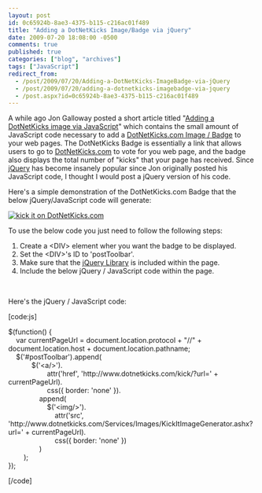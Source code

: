 ```yaml
---
layout: post
id: 0c65924b-8ae3-4375-b115-c216ac01f489
title: "Adding a DotNetKicks Image/Badge via jQuery"
date: 2009-07-20 18:08:00 -0500
comments: true
published: true
categories: ["blog", "archives"]
tags: ["JavaScript"]
redirect_from: 
  - /post/2009/07/20/Adding-a-DotNetKicks-ImageBadge-via-jQuery
  - /post/2009/07/20/adding-a-dotnetkicks-imagebadge-via-jquery
  - /post.aspx?id=0c65924b-8ae3-4375-b115-c216ac01f489
---
```

<!-- more -->
<p>A while ago Jon Galloway posted a short article titled "<a href="http://weblogs.asp.net/jgalloway/archive/2007/03/08/adding-a-dotnetkicks-image-via-javascript.aspx">Adding a DotNetKicks image via JavaScript</a>" which contains the small amount of JavaScript code necessary to add a <a href="http://www.dotnetkicks.com/docs/kickitbadge">DotNetKicks.com Image / Badge</a> to your web pages. The DotNetKicks Badge is essentially a link that allows users to go to <a href="http://dotnetkicks.com">DotNetKicks.com</a> to vote for you web page, and the badge also displays the total number of "kicks" that your page has received. Since <a href="http://jquery.com">jQuery</a> has become insanely popular since Jon originally posted his JavaScript code, I thought I would post a jQuery version of his code.</p>
<p>Here's a simple demonstration of the DotNetKicks.com Badge that the below jQuery/JavaScript code will generate:</p>
<p><a href="http://www.dotnetkicks.com/kick/?url=http%3A%2F%2Fpietschsoft.com%2Fpost%2F2009%2F07%2F20%2FAdding-a-DotNetKicks-ImageBadge-via-jQuery.aspx"><img src="http://www.dotnetkicks.com/Services/Images/KickItImageGenerator.ashx?url=http%3A%2F%2Fpietschsoft.com%2Fpost%2F2009%2F07%2F20%2FAdding-a-DotNetKicks-ImageBadge-via-jQuery.aspx&amp;bgcolor=0099FF" border="0" alt="kick it on DotNetKicks.com" /></a></p>
<p>To use the below code you just need to follow the following steps:</p>
<ol>
<li>Create a &lt;DIV&gt; element wher you want the badge to be displayed.</li>
<li>Set the &lt;DIV&gt;'s ID to 'postToolbar'.</li>
<li>Make sure that the <a href="http://jquery.com">jQuery Library</a> is included within the page.</li>
<li>Include the below jQuery / JavaScript code within the page.</li>
</ol>
<p>&nbsp;</p>
<p>Here's the jQuery / JavaScript code:</p>
<p>[code:js]</p>
<p>$(function() {<br />&nbsp;&nbsp;&nbsp; var currentPageUrl = document.location.protocol + "//" + document.location.host + document.location.pathname;<br />&nbsp;&nbsp;&nbsp; $('#postToolbar').append(<br />&nbsp;&nbsp;&nbsp;&nbsp;&nbsp;&nbsp;&nbsp;&nbsp;&nbsp;&nbsp;&nbsp; $('&lt;a/&gt;').<br />&nbsp;&nbsp;&nbsp;&nbsp;&nbsp;&nbsp;&nbsp;&nbsp;&nbsp;&nbsp;&nbsp;&nbsp;&nbsp;&nbsp;&nbsp;&nbsp;&nbsp;&nbsp;&nbsp; attr('href', 'http://www.dotnetkicks.com/kick/?url=' + currentPageUrl).<br />&nbsp;&nbsp;&nbsp;&nbsp;&nbsp;&nbsp;&nbsp;&nbsp;&nbsp;&nbsp;&nbsp;&nbsp;&nbsp;&nbsp;&nbsp;&nbsp;&nbsp;&nbsp;&nbsp; css({ border: 'none' }).<br />&nbsp;&nbsp;&nbsp;&nbsp;&nbsp;&nbsp;&nbsp;&nbsp;&nbsp;&nbsp;&nbsp;&nbsp;&nbsp;&nbsp;&nbsp; append(<br />&nbsp;&nbsp;&nbsp;&nbsp;&nbsp;&nbsp;&nbsp;&nbsp;&nbsp;&nbsp;&nbsp;&nbsp;&nbsp;&nbsp;&nbsp;&nbsp;&nbsp;&nbsp;&nbsp; $('&lt;img/&gt;').<br />&nbsp;&nbsp;&nbsp;&nbsp;&nbsp;&nbsp;&nbsp;&nbsp;&nbsp;&nbsp;&nbsp;&nbsp;&nbsp;&nbsp;&nbsp;&nbsp;&nbsp;&nbsp;&nbsp;&nbsp;&nbsp;&nbsp;&nbsp; attr('src', 'http://www.dotnetkicks.com/Services/Images/KickItImageGenerator.ashx?url=' + currentPageUrl).<br />&nbsp;&nbsp;&nbsp;&nbsp;&nbsp;&nbsp;&nbsp;&nbsp;&nbsp;&nbsp;&nbsp;&nbsp;&nbsp;&nbsp;&nbsp;&nbsp;&nbsp;&nbsp;&nbsp;&nbsp;&nbsp;&nbsp;&nbsp; css({ border: 'none' })<br />&nbsp;&nbsp;&nbsp;&nbsp;&nbsp;&nbsp;&nbsp;&nbsp;&nbsp;&nbsp;&nbsp;&nbsp;&nbsp;&nbsp;&nbsp; )<br />&nbsp;&nbsp;&nbsp;&nbsp;&nbsp;&nbsp;&nbsp; );<br />});</p>
<p>[/code]</p>

